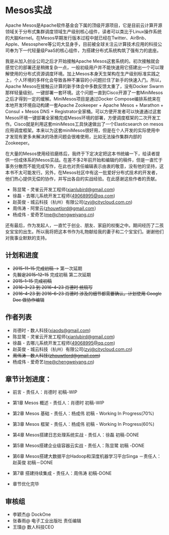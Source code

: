 # Mesos实战

Apache Mesos是Apache软件基金会下属的顶级开源项目，它是目前云计算开源领域关于分布式集群调度领域生产级别核心组件，读者可以类比于Linux操作系统的大脑Kernel。在Mesos早期发行版本过程中就已经在Twitter、AirBnb、Apple、Mesosphere等公司大显身手，目前被全球关注云计算技术应用的科技公司奉为下一代轻量级PaaS的核心组件，为搭建分布式系统构筑了强有力的底座。

我是从加入创业公司之后才开始接触Apache Mesos这套系统的。初次接触就会感觉它的部署还是稍微复杂一点，一般初级用户并不能快速用它搭建出一个可以理解使用的分布式资源调度环境。加上Mesos本身天生架构在生产级别标准实践之上，个人环境的多样化会导致各种不兼容的小问题拦住了新手的快速入门。所以，Apache Mesos在接触云计算的新手体会中多数反馈太重了，没有Docker Swarm那样轻量级别，一键部署一套环境。这个问题一直到Cisco开源了一套MiniMesos之后才得到一定的缓解。MiniMesos项目是通过Docker Compose编排系统来在本地开发环境自动构建一套Apache Zookeeper + Apache Mesos + Marathon + Consul + Mesos DNS + Registrator全家桶。可以方便开发者可以快速通过这套Mesos环境一键部署全家桶完成Mesos环境的部署，方便调度框架的二次开发工作。Cisco就是利用这套miniMesos工具快速做出了一个Elasticsearch on mesos应用调度框架。本来以为这套miniMesos很好用，但是在个人开发的实际使用中才发现有更多未解决的场景问题会很难使用，比如无法操作集群内部的Zookeeper。

在大量的Mesos使用经验磨练后，我终于下定决定把这本书统编一下，给读者提供一份成体系的Mesos实战。在差不多2年前开始和编辑约的稿件，但是一直忙于事务分散而不能完成写作，在此也对责任编辑表示由衷的敬意，没有他的坚持，这本书不太可能发行。另外，在Mesos社区中有这一批爱好分布式技术的开发者，他们热心提供无偿的协作，并写出各自的实战经验。在此感谢这些作者的贡献。

* 陈显鹭 - 灵雀云开发工程师\(xianlubird@gmail.com\)
* 徐磊 - 去哪儿系统开发工程师\(49068995@qq.com\)
* 赵英俊 - 城云科技（杭州）有限公司\(zyj@citycloud.com.cn\)
* 周伟涛 - 阿里云\(zhouwtlord@gmail.com）
* 杨成伟 - 爱奇艺\(me@chengweiyang.cn\)

还有最后，作为发起人，一直忙于创业、朋友、家庭的权衡之中。期间经历了二孩女宝宝的出生。所以我将把这本书作为礼物献给我的妻子和二个宝宝们。谢谢他们对我事业默默的支持。

## 计划和进度

* ~~2015-11-15 完成初稿 -&gt;~~ 第一次延期
* ~~先暂定2015-12-15~~ 完成初稿  第二次延期
* ~~2015-1-15 完成初稿~~
* ~~2016-3-23 到 2016-4-23 肖德时 统稿写~~
* ~~2016-4-23 到 2016-6-23 肖德时 涉及的细节都需要确认。计划使用 Google Doc 做协作编辑~~

## 作者列表

* 肖德时 - 数人科技\(xiaods@gmail.com\)
* 陈显鹭 - 灵雀云开发工程师\(xianlubird@gmail.com\)
* 徐磊 - 去哪儿系统开发工程师\(49068995@qq.com\)
* 赵英俊 - 城云科技（杭州）有限公司\(zyj@citycloud.com.cn\)
* ~~周伟涛 - 数人科技\(zhouwtlord@gmail.com\)~~
* 杨成伟 - 爱奇艺\(me@chengweiyang.cn\)

## 章节计划进度：

* 前言 - 责任人：肖德时  初稿-WIP
* 第1章 Mesos 概述 - 责任人：肖德时  初稿-WIP
* 第2章 Mesos 基础 - 责任人：杨成伟 初稿 - Working In Progress\(70%\)
* 第3章 Mesos 框架 - 责任人：杨成伟 初稿 - Working In Progress\(60%\)
* 第4章 Mesos搭建日志处理系统实战 - 责任人：徐磊 初稿-DONE
* 第5章 Mesos搭建企业级容器云实战 - 责任人：陈显鹭  初稿 -DONE
* 第6章 Mesos搭建大数据平台Hadoop和深度机器学习平台Singa －责任人：赵英俊 初稿－DONE
* 第7章 搭建持续集成 - 责任人：周伟涛 初稿-DONE

* 章节优化完毕

## 审核组

* 李颖杰@ DockOne
* 张春雨@ 电子工业出版社 责任编辑
* 王璞@ 数人科技CEO



